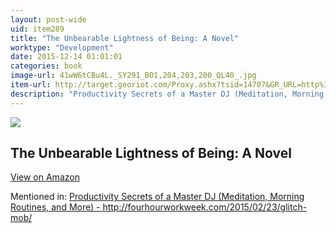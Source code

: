 ```yaml
---
layout: post-wide
uid: item289
title: "The Unbearable Lightness of Being: A Novel"
worktype: "Development"
date: 2015-12-14 01:01:01
categories: book
image-url: 41wW6tCBu4L._SY291_BO1,204,203,200_QL40_.jpg
item-url: http://target.georiot.com/Proxy.ashx?tsid=14707&GR_URL=http%3A%2F%2Fwww.amazon.com%2FUnbearable-Lightness-Being-Novel%2Fdp%2F0061148520
description: "Productivity Secrets of a Master DJ (Meditation, Morning Routines, and More) - http://fourhourworkweek.com/2015/02/23/glitch-mob/"
---
```

<a href="http://target.georiot.com/Proxy.ashx?tsid=14707&GR_URL=http%3A%2F%2Fwww.amazon.com%2FUnbearable-Lightness-Being-Novel%2Fdp%2F0061148520" target="blank"><img src="../../../../img/thumbs/41wW6tCBu4L._SY291_BO1,204,203,200_QL40_.jpg" class="prod-img"></a>
<h2>The Unbearable Lightness of Being: A Novel</h2>
<p><a class="btn btn-primary" href="http://target.georiot.com/Proxy.ashx?tsid=14707&GR_URL=http%3A%2F%2Fwww.amazon.com%2FUnbearable-Lightness-Being-Novel%2Fdp%2F0061148520" target="blank">View on Amazon</a><p>
<p>Mentioned in: <a href="http://fourhourworkweek.com/2015/02/23/glitch-mob/" target="blank">Productivity Secrets of a Master DJ (Meditation, Morning Routines, and More) - http://fourhourworkweek.com/2015/02/23/glitch-mob/</a></p>
